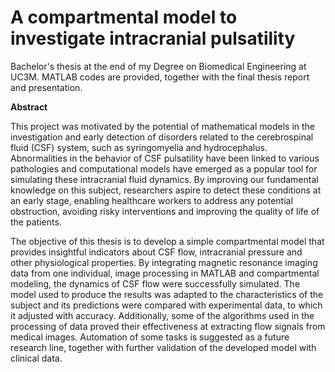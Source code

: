 # A compartmental model to investigate intracranial pulsatility
Bachelor's thesis at the end of my Degree on Biomedical Engineering at UC3M. MATLAB codes are provided, together with the final thesis report and presentation.

**Abstract**

This project was motivated by the potential of mathematical models in the investigation and early detection of disorders related to the cerebrospinal fluid (CSF) system, such as syringomyelia and hydrocephalus. Abnormalities in the behavior of CSF pulsatility have been linked to various pathologies and computational models have emerged as a popular tool for simulating these intracranial fluid dynamics. By improving our fundamental knowledge on this subject, researchers aspire to detect these conditions at an early stage, enabling healthcare workers to address any potential obstruction, avoiding risky interventions and improving the quality of life of the patients.

The objective of this thesis is to develop a simple compartmental model that provides insightful indicators about CSF flow, intracranial pressure and other physiological properties. By integrating magnetic resonance imaging data from one individual, image processing in MATLAB and compartmental modeling, the dynamics of CSF flow were successfully simulated. The model used to produce the results was adapted to the characteristics of the subject and its predictions were compared with experimental data, to which it adjusted with accuracy. Additionally, some of the algorithms used in the processing of data proved their effectiveness at extracting flow signals from medical images. Automation of some tasks is suggested as a future research line, together with further validation of the developed model with clinical data.
